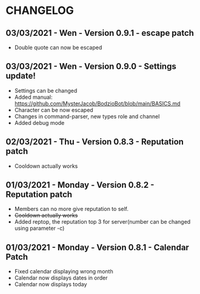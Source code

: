 # CHANGELOG
## 03/03/2021 - Wen - Version 0.9.1 - escape patch
- Double quote can now be escaped
## 03/03/2021 - Wen - Version 0.9.0 - Settings update!
- Settings can be changed
- Added manual: https://github.com/MysterJacob/BodzioBot/blob/main/BASICS.md
- Character can be now escaped
- Changes in command-parser, new types role and channel
- Added debug mode
## 02/03/2021 - Thu - Version 0.8.3 - Reputation patch
- Cooldown actually works 
## 01/03/2021 - Monday - Version 0.8.2 - Reputation patch
- Members can no more give reputation to self.
- ~~Cooldown actually works~~
- Added reptop, the reputation top 3 for server(number can be changed using parameter -c)
## 01/03/2021 - Monday - Version 0.8.1 - Calendar Patch
- Fixed calendar displaying wrong month
- Calendar now displays dates in order
- Calendar now displays today